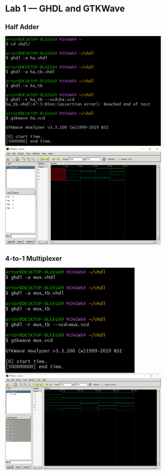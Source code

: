 # Lab 1 — GHDL and GTKWave

## Half Adder

![half adder](img/HalfAdder.png)
![half adder gtkwave](img/HalfAdderGTKwave.png)

## 4-to-1 Multiplexer

![4-to-1 Multiplexer](img/4-1Multi.png)
![4-to-1 Multiplexer gtkwave](img/4-1MultiGTKwave.png)

